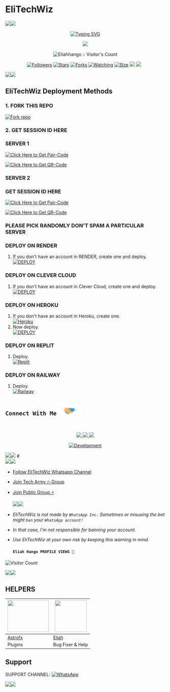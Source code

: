  # EliTechWiz
   <a><img src='https://i.imgur.com/LyHic3i.gif'/></a><a><img src='https://i.imgur.com/LyHic3i.gif'/></a>
<p align="center">
<p align="center">
  <a href="https://git.io/typing-svg"><img src="https://readme-typing-svg.demolab.com?font=EB+Garamond&weight=800&size=28&duration=4000&pause=1000&random=false&width=435&lines=+•EliTechWiz;MULTI-DEVICE+WHATSAPP+BOT;DEVELOPED+BY+ELIAH+HANGO;RELEASED+DATE+20%2F2%2F2006." alt="Typing SVG" /></a>
 </p>
<p align="center">
<img src="https://mallucampaign.in/images/img_1714767949.jpg"/> 
<p align="center"><img src="https://profile-counter.glitch.me/{Eliahhango}/count.svg" alt="Eliahhango :: Visitor's Count" /></p>
<p align="center">
<a href="https://github.com/Eliahhango/followers"><img title="Followers" src="https://img.shields.io/github/followers/Eliahhango?color=red&style=flat-square"></a>
<a href="https://github.com/Eliahhango/EliTechWiz/stargazers/"><img title="Stars" src="https://img.shields.io/github/stars/Eliahhango/EliTechWiz?color=blue&style=flat-square"></a>
<a href="https://github.com/Eliahhango/EliTechWiz/network/members"><img title="Forks" src="https://img.shields.io/github/forks/Eliahhango/EliTechWiz?color=red&style=flat-square"></a>
<a href="https://github.com/Eliahhango/EliTechWiz/watchers"><img title="Watching" src="https://img.shields.io/github/watchers/Eliahhango/EliTechWiz?label=Watchers&color=blue&style=flat-square"></a>
<a href="https://github.com/Eliahhango/EliTechWiz/"><img title="Size" src="https://img.shields.io/github/repo-size/DeeCeeXxx/Queen_Anita-V2?style=flat-square&color=green"></a>
<a href="https://hits.seeyoufarm.com"><img src="https://hits.seeyoufarm.com/api/count/incr/badge.svg?url=https%3A%2F%2Fgithub.com%2FEliahhango%2FEliTechWiz&count_bg=%2379C83D&title_bg=%23555555&icon=probot.svg&icon_color=%2300FF6D&title=hits&edge_flat=false"/></a>
<a href="https://github.com/Eliahhango/EliTechWiz/graphs/commit-activity"><img height="20" src="https://img.shields.io/badge/Maintained%3F-yes-green.svg"></a>&nbsp;&nbsp;
</p>
<p align='center'>
    </p>
<a><img src='https://i.imgur.com/LyHic3i.gif'/></a><a><img src='https://i.imgur.com/LyHic3i.gif'/></a>
<p align="center">

 ## EliTechWiz Deployment Methods

### 1. FORK THIS REPO

<a href='https://github.com/Eliahhango/EliTechWiz/fork' target="_blank"><img alt='Fork repo' src='https://img.shields.io/badge/Fork This Repo-black?style=for-the-badge&logo=git&logoColor=white'/></a>

### 2. GET SESSION ID HERE

### SERVER 1
 
<a href="https://anita-server-1.onrender.com/pair"><img src="https://img.shields.io/badge/PAIR_CODE-blue" alt="Click Here to Get Pair-Code" width="110"></a>   

<a href="https://anita-server-1.onrender.com/wasiqr"><img src="https://img.shields.io/badge/QR CODE-green" alt="Click Here to Get QR-Code" width="90"></a>

### SERVER 2 
### GET SESSION ID HERE

<a href="https://queen-anita-server-2.onrender.com/pair"><img src="https://img.shields.io/badge/PAIR CODE-red" alt="Click Here to Get Pair-Code" width="110"></a>   

<a href="https://queen-anita-server-2.onrender.com/wasiqr"><img src="https://img.shields.io/badge/QR CODE-blue" alt="Click Here to Get QR-Code" width="90"></a>
### **PLEASE PICK RANDOMLY DON'T SPAM A PARTICULAR SERVER**


### DEPLOY ON RENDER

1. If you don't have an account in RENDER, create one and deploy.
    <br>
    <a href='https://dashboard.render.com/select-repo?type=web' target="_blank"><img alt='DEPLOY' src='https://img.shields.io/badge/-DEPLOY-black?style=for-the-badge&logo=render&logoColor=white'/></a>


### DEPLOY ON CLEVER CLOUD

1. If you don't have an account in Clever Cloud, create one and deploy.
    <br>
    <a href='https://api.clever-cloud.com/v2/sessions/signup?subscription_source=cta-home-signup' target="_blank"><img alt='DEPLOY' src='https://img.shields.io/badge/-DEPLOY-orange?style=for-the-badge&logo=clever-cloud&logoColor=white'/></a>

### DEPLOY ON HEROKU

1. If you don't have an account in Heroku, create one.
    <br>
    <a href='https://signup.heroku.com/' target="_blank"><img alt='Heroku' src='https://img.shields.io/badge/-Create-purple?style=for-the-badge&logo=heroku&logoColor=white'/></a>
2. Now deploy.
    <br>
    <a href='https://dashboard.heroku.com/new?template=https://github.com/Eliahhango/EliTechWiz' target="_blank"><img alt='DEPLOY' src='https://img.shields.io/badge/-DEPLOY-purple?style=for-the-badge&logo=heroku&logoColor=white'/></a>
### DEPLOY ON REPLIT
1. Deploy.
    <br>
    <a href='https://replit.com/github/Eliahhango/EliTechWiz' target="_blank"><img alt='Replit' src='https://img.shields.io/badge/-Deploy-red?style=for-the-badge&logo=replit&logoColor=white'/></a>
### DEPLOY ON RAILWAY
1. Deploy.
    <br>
    <a href='https://railway.com/github/Eliahhango/EliTechWiz' target="_blank"><img alt='Railway' src='https://img.shields.io/badge/-Deploy-green?style=for-the-badge&logo=railway&logoColor=white'/></a>

   

## ```Connect With Me```<img src="https://github.com/0xAbdulKhalid/0xAbdulKhalid/raw/main/assets/mdImages/handshake.gif" width ="80"></h1> 
 <br> 
<p align="center">
<a href="https://wa.me/255688164510"><img src="https://img.shields.io/badge/Contact EliTechWiz-25D366?style=for-the-badge&logo=whatsapp&logoColor=white" />
<a href="https://whatsapp.com/channel/0029VaeEYF0BvvsZpaTPfL2s"><img src="https://img.shields.io/badge/Join Official Channel-25D366?style=for-the-badge&logo=whatsapp&logoColor=white" />
<a href="https://t.me/Eliah_Hango"><img src="https://img.shields.io/badge/Telegram-0088cc?style=for-the-badge&logo=telegram&logoColor=white" /><br>
<p align="center">
<img alt="Development" width="250" src="https://mallucampaign.in/images/img_1714767949.jpg?cid=6c09b952xu6syi1fyqfyc04wcfk0qvqe8fd7sop136zxfjyn&ep=v1_internal_gif_by_id&rid=giphy.gif&ct=g" /> </p>
<a><img src='https://i.imgur.com/LyHic3i.gif'/></a><a><img src='https://i.imgur.com/LyHic3i.gif'/></a>
# 

<br>
<a><img src='https://i.imgur.com/LyHic3i.gif'/></a><a><img src='https://i.imgur.com/LyHic3i.gif'/></a>

* [Follow EliTechWiz Whatsapp Channel](https://whatsapp.com/channel/0029VaeEYF0BvvsZpaTPfL2s)

* [Join Tech Army 🔥 Group](https://t.me/techarmyy)

* [Join Public Group ⚡](https://chat.whatsapp.com/E4HXtMw8deL0Ye4o892LM7)

  <a><img src='https://i.imgur.com/LyHic3i.gif'/></a><a><img src='https://i.imgur.com/LyHic3i.gif'/></a>
  

- *EliTechWiz is not made by `WhatsApp Inc.` Sometimes or misusing the bot might `ban` your `WhatsApp account!`*

- *In that case, I'm not responsible for banning your account.*

- *Use EliTechWiz at your own risk by keeping this warning in mind.*
  
  #### ```Eliah Hango PROFILE VIEWS 🧚```
![Visitor Count](https://profile-counter.glitch.me/Eliahhango/count.svg)

<a><img src='https://i.imgur.com/LyHic3i.gif'/></a><a><img src='https://i.imgur.com/LyHic3i.gif'/></a>


## HELPERS

<a href="https://github.com/astrofx0011"><img src="https://github.com/astrofx0011.png?size=100" width="130" height="100"></a> | [<img src="https://github.com/Eliahhango.png?size=100" width="100" height="100">](https://github.com/Eliahhango) 
---|---
[Astrofx](https://github.com/astrofx0011)  | [Eliah](https://github.com/Eliahhango)
Plugins | Bug Fixer & Help |

## Support

SUPPORT CHANNEL: <a href="[https://whatsapp.com/channel/0029VaeEYF0BvvsZpaTPfL2s)"><img alt="WhatsApp" src="https://img.shields.io/badge/WhatsApp-25D366?style=for-the-badge&logo=whatsapp&logoColor=white"/></a>



<a><img src='https://i.imgur.com/LyHic3i.gif'/></a><a><img src='https://i.imgur.com/LyHic3i.gif'/></a>
  
